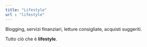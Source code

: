 ```yaml
---
title: "Lifestyle"
url : "lifestyle"
---
```

Blogging, servizi finanziari, letture consigliate, acquisti suggeriti.

Tutto ciò che è **lifestyle**.